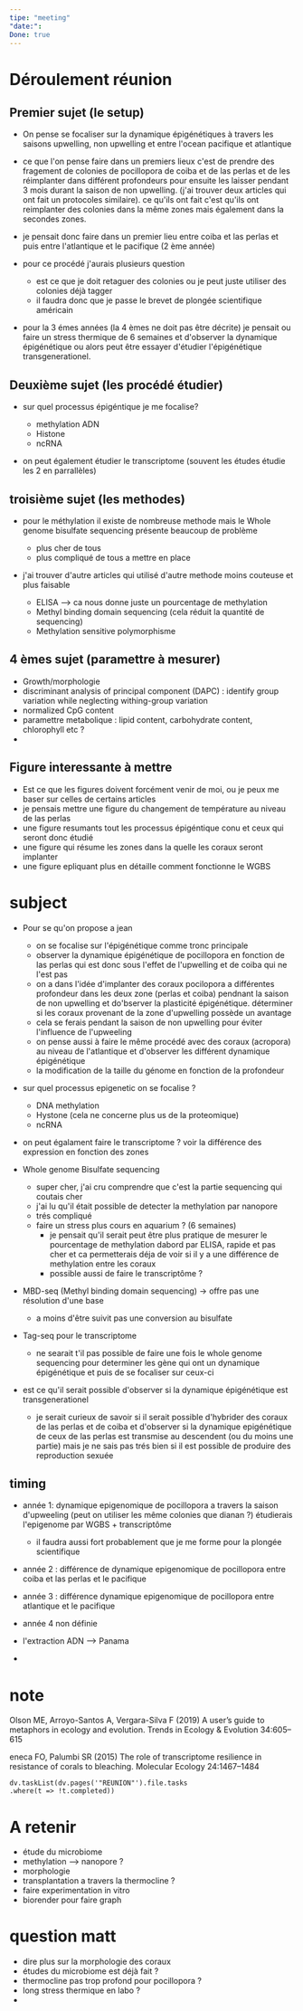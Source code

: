 ```yaml
---
tipe: "meeting"
"date:":
Done: true
---
```




# Déroulement réunion 
## Premier sujet (le setup)
- On pense se focaliser sur la dynamique épigénétiques à travers les saisons upwelling, non upwelling et entre l'ocean pacifique et atlantique 
- ce que l'on pense faire dans un premiers lieux c'est de prendre des fragement de colonies de pocillopora de coiba et de las perlas et de les réimplanter dans différent profondeurs pour ensuite les laisser pendant 3 mois durant la saison de non upwelling. (j'ai trouver deux articles qui ont fait un protocoles similaire). ce qu'ils ont fait c'est qu'ils ont reimplanter des colonies dans la même zones mais également dans la secondes zones. 
- je pensait donc faire dans un premier lieu entre coiba et las perlas et puis entre l'atlantique et le pacifique (2 ème année)
- pour ce procédé j'aurais plusieurs question 
	- est ce que je doit retaguer des colonies ou je peut juste utiliser des colonies déjà tagger 
	- il faudra donc que je passe le brevet de plongée scientifique américain 

- pour la 3 émes années (la 4 èmes ne doit pas être décrite) je pensait ou faire un stress thermique de 6 semaines et d'observer la dynamique épigénétique ou alors peut être essayer d'étudier l'épigénétique transgenerationel. 

## Deuxième sujet (les procédé étudier)
- sur quel processus épigéntique je me focalise? 
	- methylation ADN
	- Histone 
	- ncRNA 

- on peut également étudier le transcriptome (souvent les études étudie les 2 en parrallèles)

## troisième sujet (les methodes)
- pour le méthylation il existe de nombreuse methode mais le Whole genome bisulfate sequencing présente beaucoup de problème 
	- plus cher de tous
	- plus compliqué de tous a mettre en place 

- j'ai trouver d'autre articles qui utilisé d'autre methode moins couteuse et plus faisable 
	- ELISA --> ca nous donne juste un pourcentage de methylation 
	- Methyl binding domain sequencing (cela réduit la quantité de sequencing)
	- Methylation sensitive polymorphisme 

## 4 èmes sujet (paramettre à mesurer)
- Growth/morphologie 
- discriminant analysis of principal component (DAPC) : identify group variation while neglecting withing-group variation 
- normalized CpG content 
- paramettre metabolique : lipid content, carbohydrate content, chlorophyll etc ? 
- 

## Figure interessante à mettre 
- Est ce que les figures doivent forcément venir de moi, ou je peux me baser sur celles de certains articles 
- je pensais mettre une figure du changement de température au niveau de las perlas 
- une figure resumants tout les processus épigéntique conu et ceux qui seront donc étudié 
- une figure qui résume les zones dans la quelle les coraux seront implanter 
- une figure epliquant plus en détaille comment fonctionne le WGBS 


# subject 
- Pour se qu'on propose a jean
	- on se focalise sur l'épigénétique comme tronc principale 
	- observer la dynamique épigénétique de pocillopora en fonction de las perlas qui est donc sous l'effet de l'upwelling  et de coiba qui ne l'est pas 
	- on a dans l'idée d'implanter des coraux pocilopora a différentes profondeur dans les deux zone (perlas et coiba) pendnant la saison de non upwelling et do'bserver la plasticité épigénétique. déterminer si les coraux provenant de la zone d'upwelling possède un avantage 
	- cela se ferais pendant la saison de non upwelling pour éviter l'influence de l'upweeling
	- on pense aussi à faire le même procédé avec des coraux (acropora) au niveau de l'atlantique et d'observer les différent dynamique épigénétique
	- la modification de la taille du génome en fonction de la profondeur 





- sur quel processus epigenetic on se focalise ? 
	- DNA methylation 
	- Hystone (cela ne concerne plus us de la proteomique)
	- ncRNA 

- on peut égalament faire le transcriptome ? voir la différence des expression en fonction des zones 


- Whole genome Bisulfate sequencing 
	- super cher, j'ai cru comprendre que c'est la partie sequencing qui coutais cher 
	- j'ai lu qu'il était possible de detecter la methylation par nanopore 
	- trés compliqué
	- faire un stress plus cours en aquarium ? (6 semaines)
		- je pensait qu'il serait peut être plus pratique de mesurer le pourcentage de methylation dabord par ELISA, rapide et pas cher et ca permetterais déja de voir si il y a une différence de methylation entre les coraux 
		- possible aussi de faire le transcriptôme ? 
- MBD-seq (Methyl binding domain sequencing) -> offre pas une résolution d'une base 
	- a moins d'être suivit pas une conversion au bisulfate 
- Tag-seq pour le transcriptome 

	
	- ne searait t'il pas possible de faire une fois le whole genome sequencing pour determiner les gène qui ont un dynamique épigénétique et puis de se focaliser sur ceux-ci 

- est ce qu'il serait possible d'observer si la dynamique épigénétique est transgenerationel 
	- je serait curieux de savoir si il serait possible d'hybrider des coraux de las perlas et de coiba et d'observer si la dynamique epigénétique de ceux de las perlas est transmise au descendent (ou du moins une partie) mais je ne sais pas trés bien si il est possible de produire des reproduction sexuée 



## timing
- année 1: dynamique epigenomique de pocillopora a travers la saison d'upweeling (peut on utiliser les même colonies que dianan ?) étudierais l'epigenome par  WGBS + transcriptôme 
	- il faudra aussi fort probablement que je me forme pour la plongée scientifique 
- année 2 : différence de dynamique epigenomique de pocillopora entre coiba et las perlas et le pacifique 
- année 3 : différence dynamique epigenomique de pocillopora entre atlantique et le pacifique 
- année 4 non définie 

- l'extraction ADN --> Panama 
- 


# note
Olson ME, Arroyo-Santos A, Vergara-Silva F (2019) A user’s guide to metaphors in ecology and evolution. Trends in Ecology & Evolution 34:605–615

eneca FO, Palumbi SR (2015) The role of transcriptome resilience in resistance of corals to bleaching. Molecular Ecology 24:1467–1484



```dataviewjs 
dv.taskList(dv.pages('"REUNION"').file.tasks 
.where(t => !t.completed)) 
```


# A retenir 
- étude du microbiome 
- methylation --> nanopore ? 
- morphologie 
- transplantation a travers la thermocline ? 
- faire experimentation in vitro 
- biorender pour faire graph 

# question matt 
- dire plus sur la morphologie des coraux  
- études du microbiome est déjà fait ? 
- thermocline pas trop profond pour pocillopora ? 
- long stress thermique en labo ? 
- 